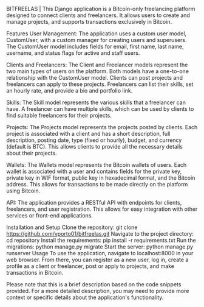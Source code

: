 BITFREELAS |
This Django application is a Bitcoin-only freelancing platform designed to connect clients and freelancers. It allows users to create and manage projects, and supports transactions exclusively in Bitcoin.

Features
User Management: The application uses a custom user model, CustomUser, with a custom manager for creating users and superusers. The CustomUser model includes fields for email, first name, last name, username, and status flags for active and staff users.

Clients and Freelancers: The Client and Freelancer models represent the two main types of users on the platform. Both models have a one-to-one relationship with the CustomUser model. Clients can post projects and freelancers can apply to these projects. Freelancers can list their skills, set an hourly rate, and provide a bio and portfolio link.

Skills: The Skill model represents the various skills that a freelancer can have. A freelancer can have multiple skills, which can be used by clients to find suitable freelancers for their projects.

Projects: The Projects model represents the projects posted by clients. Each project is associated with a client and has a short description, full description, posting date, type (fixed or hourly), budget, and currency (default is BTC). This allows clients to provide all the necessary details about their projects.

Wallets: The Wallets model represents the Bitcoin wallets of users. Each wallet is associated with a user and contains fields for the private key, private key in WIF format, public key in hexadecimal format, and the Bitcoin address. This allows for transactions to be made directly on the platform using Bitcoin.

API: The application provides a RESTful API with endpoints for clients, freelancers, and user registration. This allows for easy integration with other services or front-end applications.

Installation and Setup
Clone the repository: git clone https://github.com/vporto01/bitfreelas.git
Navigate to the project directory: cd repository
Install the requirements: pip install -r requirements.txt
Run the migrations: python manage.py migrate
Start the server: python manage.py runserver
Usage
To use the application, navigate to localhost:8000 in your web browser. From there, you can register as a new user, log in, create a profile as a client or freelancer, post or apply to projects, and make transactions in Bitcoin.

Please note that this is a brief description based on the code snippets provided. For a more detailed description, you may need to provide more context or specific details about the application's functionality.

